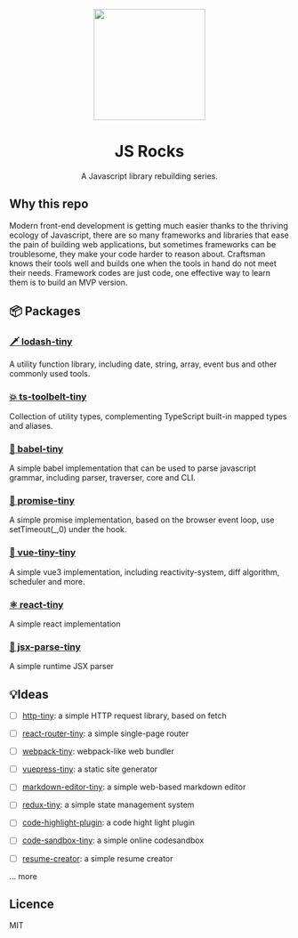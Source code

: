 <p align="center">
  <a href="#">
    <img width="200" src="https://cdn.jsdelivr.net/gh/chenxiaoyao6228/cloudimg@main/2023/js-rock.png"></img>
  </a>
</p>

<h1 align="center">JS Rocks</h1>

<div align="center">
  A Javascript library rebuilding series.
<div>

<div align="left"><div>

## Why this repo

Modern front-end development is getting much easier thanks to the thriving ecology of Javascript, there are so many frameworks and libraries that ease the pain of building web applications, but sometimes frameworks can be troublesome, they make your code harder to reason about. Craftsman knows their tools well and builds one when the tools in hand do not meet their needs. Framework codes are just code, one effective way to learn them is to build an MVP version.

## 📦 Packages

### [🗡️ lodash-tiny](./packages/lodash-tiny/README.md)

A utility function library, including date, string, array, event bus and other commonly used tools.

### [💥 ts-toolbelt-tiny](./packages/ts-toolbelt-tiny/README.md)

Collection of utility types, complementing TypeScript built-in mapped types and aliases.

### [🗼 babel-tiny](./packages/babel-tiny/README.md)

A simple babel implementation that can be used to parse javascript grammar, including parser, traverser, core and CLI.

### [🧭 promise-tiny](./packages/promise-tiny/README.md)

A simple promise implementation, based on the browser event loop, use setTimeout(\_,0) under the hook.

### [🚀 vue-tiny-tiny](./packages/vue-tiny/README.md)

A simple vue3 implementation, including reactivity-system, diff algorithm, scheduler and more.

### [ ⚛️ react-tiny](./packages/react-tiny/README.md)

A simple react implementation

### [ 🦄 jsx-parse-tiny](./packages/jsx-parser-tiny/README.md)

A simple runtime JSX parser

## 💡Ideas

- [ ] [http-tiny](): a simple HTTP request library, based on fetch

* [ ] [react-router-tiny](): a simple single-page router

* [ ] [webpack-tiny](): webpack-like web bundler

* [ ] [vuepress-tiny](): a static site generator

- [ ] [markdown-editor-tiny](): a simple web-based markdown editor

- [ ] [redux-tiny](): a simple state management system

* [ ] [code-highlight-plugin](): a code hight light plugin

* [ ] [code-sandbox-tiny](): a simple online codesandbox

* [ ] [resume-creator](): a simple resume creator

... more

## Licence

MIT
